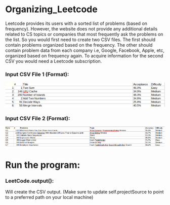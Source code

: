 # Organizing_Leetcode
Leetcode provides its users with a sorted list of problems (based on frequency). 
However, the website does not provide any additional details related to CS topics or companies that most frequently ask the problems on the list. 
So you would first need to create two CSV files. The first should contain problems organized based on the frequency. 
The other should contain problem data from each company i.e, Google, Facebook, Apple, etc, organized based on frequency again. 
To acquire information for the second CSV you would need a Leetcode subscription. 

### Input CSV File 1 (Format):
![](img/Problem_Set_CSV_Format.png)

### Input CSV File 2 (Format):
![](img/Topic_Set_CSV_Format.png)

# Run the program:
### LeetCode.output():
Will create the CSV output. (Make sure to update self.projectSource to point to a preferred path on your local machine)
